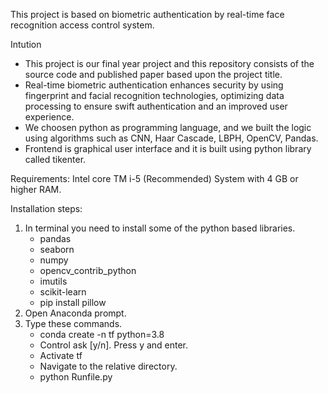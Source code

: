 This project is based on biometric authentication by real-time face recognition access control system.

Intution
* This project is our final year project and this repository consists of the source code and published paper based upon the project title.
* Real-time biometric authentication enhances security by using fingerprint and facial recognition technologies, optimizing data processing to ensure swift authentication and an improved user experience.
* We choosen python as programming language, and we built the logic using algorithms such as CNN, Haar Cascade, LBPH, OpenCV, Pandas.
* Frontend is graphical user interface and it is built using python library called tikenter.

Requirements:
Intel core TM i-5 (Recommended)
System with 4 GB or higher RAM.


Installation steps:
1. In terminal you need to install some of the python based libraries.
   * pandas
   * seaborn
   * numpy
   * opencv_contrib_python
   * imutils
   * scikit-learn
   * pip install pillow 
2. Open Anaconda prompt.
3. Type these commands.
   * conda create -n tf python=3.8
   * Control ask [y/n]. Press y and enter.
   * Activate tf
   * Navigate to the relative directory.
   * python Runfile.py

